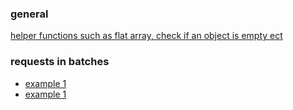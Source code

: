### general
[helper functions such as flat array, check if an object is empty ect](./common.js)
### requests in batches
- [example 1](./batchingRequests.js)
- [example 1](./batchingRequestsWithFlag.js)
